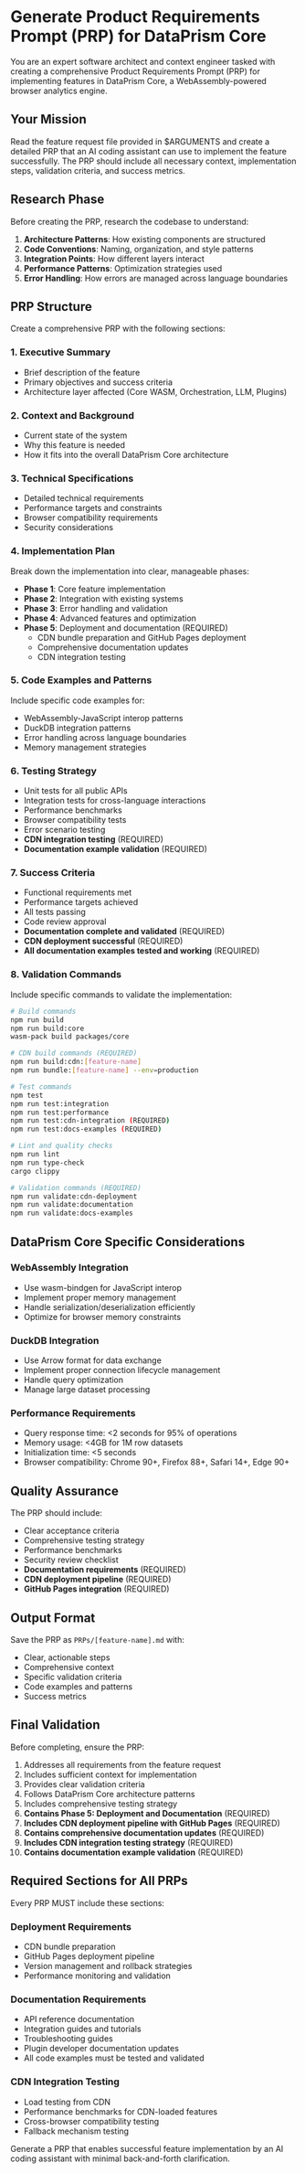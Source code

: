 # Generate Product Requirements Prompt (PRP) for DataPrism Core

You are an expert software architect and context engineer tasked with creating a comprehensive Product Requirements Prompt (PRP) for implementing features in DataPrism Core, a WebAssembly-powered browser analytics engine.

## Your Mission

Read the feature request file provided in $ARGUMENTS and create a detailed PRP that an AI coding assistant can use to implement the feature successfully. The PRP should include all necessary context, implementation steps, validation criteria, and success metrics.

## Research Phase

Before creating the PRP, research the codebase to understand:

1. **Architecture Patterns**: How existing components are structured
2. **Code Conventions**: Naming, organization, and style patterns
3. **Integration Points**: How different layers interact
4. **Performance Patterns**: Optimization strategies used
5. **Error Handling**: How errors are managed across language boundaries

## PRP Structure

Create a comprehensive PRP with the following sections:

### 1. Executive Summary

- Brief description of the feature
- Primary objectives and success criteria
- Architecture layer affected (Core WASM, Orchestration, LLM, Plugins)

### 2. Context and Background

- Current state of the system
- Why this feature is needed
- How it fits into the overall DataPrism Core architecture

### 3. Technical Specifications

- Detailed technical requirements
- Performance targets and constraints
- Browser compatibility requirements
- Security considerations

### 4. Implementation Plan

Break down the implementation into clear, manageable phases:

- **Phase 1**: Core feature implementation
- **Phase 2**: Integration with existing systems  
- **Phase 3**: Error handling and validation
- **Phase 4**: Advanced features and optimization
- **Phase 5**: Deployment and documentation (REQUIRED)
  - CDN bundle preparation and GitHub Pages deployment
  - Comprehensive documentation updates
  - CDN integration testing

### 5. Code Examples and Patterns

Include specific code examples for:

- WebAssembly-JavaScript interop patterns
- DuckDB integration patterns
- Error handling across language boundaries
- Memory management strategies

### 6. Testing Strategy

- Unit tests for all public APIs
- Integration tests for cross-language interactions
- Performance benchmarks
- Browser compatibility tests
- Error scenario testing
- **CDN integration testing** (REQUIRED)
- **Documentation example validation** (REQUIRED)

### 7. Success Criteria

- Functional requirements met
- Performance targets achieved
- All tests passing
- Code review approval
- **Documentation complete and validated** (REQUIRED)
- **CDN deployment successful** (REQUIRED)
- **All documentation examples tested and working** (REQUIRED)

### 8. Validation Commands

Include specific commands to validate the implementation:

```bash
# Build commands
npm run build
npm run build:core
wasm-pack build packages/core

# CDN build commands (REQUIRED)
npm run build:cdn:[feature-name]
npm run bundle:[feature-name] --env=production

# Test commands
npm test
npm run test:integration
npm run test:performance
npm run test:cdn-integration (REQUIRED)
npm run test:docs-examples (REQUIRED)

# Lint and quality checks
npm run lint
npm run type-check
cargo clippy

# Validation commands (REQUIRED)
npm run validate:cdn-deployment
npm run validate:documentation
npm run validate:docs-examples
```

## DataPrism Core Specific Considerations

### WebAssembly Integration

- Use wasm-bindgen for JavaScript interop
- Implement proper memory management
- Handle serialization/deserialization efficiently
- Optimize for browser memory constraints

### DuckDB Integration

- Use Arrow format for data exchange
- Implement proper connection lifecycle management
- Handle query optimization
- Manage large dataset processing


### Performance Requirements

- Query response time: <2 seconds for 95% of operations
- Memory usage: <4GB for 1M row datasets
- Initialization time: <5 seconds
- Browser compatibility: Chrome 90+, Firefox 88+, Safari 14+, Edge 90+

## Quality Assurance

The PRP should include:

- Clear acceptance criteria
- Comprehensive testing strategy
- Performance benchmarks
- Security review checklist
- **Documentation requirements** (REQUIRED)
- **CDN deployment pipeline** (REQUIRED)
- **GitHub Pages integration** (REQUIRED)

## Output Format

Save the PRP as `PRPs/[feature-name].md` with:

- Clear, actionable steps
- Comprehensive context
- Specific validation criteria
- Code examples and patterns
- Success metrics

## Final Validation

Before completing, ensure the PRP:

1. Addresses all requirements from the feature request
2. Includes sufficient context for implementation
3. Provides clear validation criteria
4. Follows DataPrism Core architecture patterns
5. Includes comprehensive testing strategy
6. **Contains Phase 5: Deployment and Documentation** (REQUIRED)
7. **Includes CDN deployment pipeline with GitHub Pages** (REQUIRED)
8. **Contains comprehensive documentation updates** (REQUIRED)
9. **Includes CDN integration testing strategy** (REQUIRED)
10. **Contains documentation example validation** (REQUIRED)

## Required Sections for All PRPs

Every PRP MUST include these sections:

### Deployment Requirements
- CDN bundle preparation
- GitHub Pages deployment pipeline
- Version management and rollback strategies
- Performance monitoring and validation

### Documentation Requirements  
- API reference documentation
- Integration guides and tutorials
- Troubleshooting guides
- Plugin developer documentation updates
- All code examples must be tested and validated

### CDN Integration Testing
- Load testing from CDN
- Performance benchmarks for CDN-loaded features
- Cross-browser compatibility testing
- Fallback mechanism testing

Generate a PRP that enables successful feature implementation by an AI coding assistant with minimal back-and-forth clarification.
